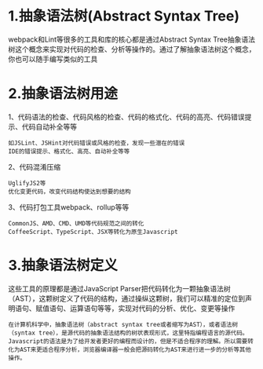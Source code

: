 # 1.抽象语法树(Abstract Syntax Tree)
webpack和Lint等很多的工具和库的核心都是通过Abstract Syntax Tree抽象语法树这个概念来实现对代码的检查、分析等操作的。通过了解抽象语法树这个概念，你也可以随手编写类似的工具
# 2.抽象语法树用途
  1、代码语法的检查、代码风格的检查、代码的格式化、代码的高亮、代码错误提示、代码自动补全等等
  
    如JSLint、JSHint对代码错误或风格的检查，发现一些潜在的错误
    IDE的错误提示、格式化、高亮、自动补全等等
    
  2、代码混淆压缩
  
    UglifyJS2等
    优化变更代码，改变代码结构使达到想要的结构
    
  3、代码打包工具webpack、rollup等等
  
    CommonJS、AMD、CMD、UMD等代码规范之间的转化
    CoffeeScript、TypeScript、JSX等转化为原生Javascript
    
# 3.抽象语法树定义
这些工具的原理都是通过JavaScript Parser把代码转化为一颗抽象语法树（AST），这颗树定义了代码的结构，通过操纵这颗树，我们可以精准的定位到声明语句、赋值语句、运算语句等等，实现对代码的分析、优化、变更等操作

    在计算机科学中，抽象语法树（abstract syntax tree或者缩写为AST），或者语法树（syntax tree），是源代码的抽象语法结构的树状表现形式，这里特指编程语言的源代码。
    Javascript的语法是为了给开发者更好的编程而设计的，但是不适合程序的理解。所以需要转化为AST来更适合程序分析，浏览器编译器一般会把源码转化为AST来进行进一步的分析等其他操作。
    
